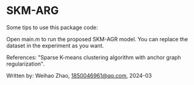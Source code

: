 # SKM-ARG
Some tips to use this package code:

Open main.m to run the proposed SKM-AGR model. You can replace the dataset in the experiment as you want.

References: "Sparse K-means clustering algorithm with anchor graph regularization".

Written by: Weihao Zhao, 1850046961@qq.com, 2024-03
